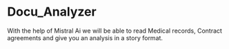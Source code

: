 # Docu_Analyzer
With the help of Mistral Ai we will be able to read Medical records, Contract agreements and give you an analysis in a story format.
